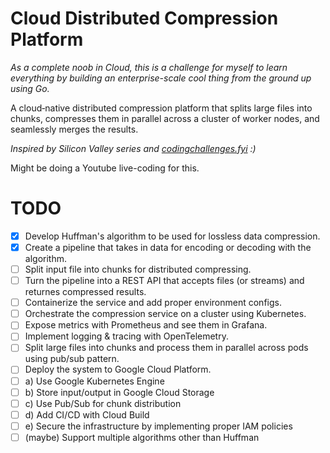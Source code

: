 # Cloud Distributed Compression Platform
_As a complete noob in Cloud, this is a challenge for myself to learn everything by building an enterprise-scale cool thing from the ground up using Go._

A cloud‑native distributed compression platform that splits large files into chunks, compresses them in parallel across a cluster of worker nodes, and seamlessly merges the results. 

_Inspired by Silicon Valley series and [codingchallenges.fyi](https://codingchallenges.fyi/challenges/challenge-huffman) :)_

Might be doing a Youtube live-coding for this.

# TODO
- [X] Develop Huffman's algorithm to be used for lossless data compression.
- [X] Create a pipeline that takes in data for encoding or decoding with the algorithm.
- [ ] Split input file into chunks for distributed compressing.
- [ ] Turn the pipeline into a REST API that accepts files (or streams) and returnes compressed results.
- [ ] Containerize the service and add proper environment configs.
- [ ] Orchestrate the compression service on a cluster using Kubernetes.
- [ ] Expose metrics with Prometheus and see them in Grafana.
- [ ] Implement logging & tracing with OpenTelemetry.
- [ ] Split large files into chunks and process them in parallel across pods using pub/sub pattern.
- [ ] Deploy the system to Google Cloud Platform.
- [ ] a) Use Google Kubernetes Engine
- [ ] b) Store input/output in Google Cloud Storage
- [ ] c) Use Pub/Sub for chunk distribution
- [ ] d) Add CI/CD with Cloud Build
- [ ] e) Secure the infrastructure by implementing proper IAM policies
- [ ] (maybe) Support multiple algorithms other than Huffman 
